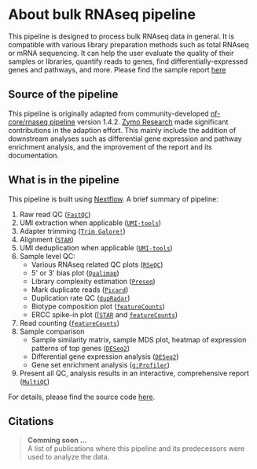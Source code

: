 # About bulk RNAseq pipeline 
This pipeline is designed to process bulk RNAseq data in general. It is compatible with various library preparation methods such as total RNAseq or mRNA sequencing. It can help the user evaluate the quality of their samples or libraries, quantify reads to genes, find differentially-expressed genes and pathways, and more. Please find the sample report [here](https://zymo-research.github.io/pipeline-resources/reports/RNAseq_sample_report.html)

## Source of the pipeline
This pipeline is originally adapted from community-developed [nf-core/rnaseq pipeline](https://github.com/nf-core/rnaseq) version 1.4.2. [Zymo Research](https://www.zymoresearch.com) made significant contributions in the adaption effort. This mainly include the addition of downstream analyses such as differential gene expression and pathway enrichment analysis, and the improvement of the report and its documentation.

## What is in the pipeline
This pipeline is built using [Nextflow](https://www.nextflow.io/). A brief summary of pipeline:

1. Raw read QC ([`FastQC`](https://www.bioinformatics.babraham.ac.uk/projects/fastqc/))
2. UMI extraction when applicable ([`UMI-tools`](https://github.com/CGATOxford/UMI-tools))
3. Adapter trimming ([`Trim Galore!`](https://www.bioinformatics.babraham.ac.uk/projects/trim_galore/))
4. Alignment ([`STAR`](https://github.com/alexdobin/STAR))
5. UMI deduplication when applicable ([`UMI-tools`](https://github.com/CGATOxford/UMI-tools))
6. Sample level QC:
    * Various RNAseq related QC plots ([`RSeQC`](http://rseqc.sourceforge.net/))
    * 5' or 3' bias plot ([`Qualimap`](http://qualimap.bioinfo.cipf.es/))
    * Library complexity estimation ([`Preseq`](http://smithlabresearch.org/software/preseq/))
    * Mark duplicate reads ([`Picard`](https://broadinstitute.github.io/picard/))
    * Duplication rate QC ([`dupRadar`](https://bioconductor.org/packages/release/bioc/html/dupRadar.html))
    * Biotype composition plot ([`featureCounts`](http://bioinf.wehi.edu.au/featureCounts/))
    * ERCC spike-in plot ([[`STAR`](https://github.com/alexdobin/STAR) and [`featureCounts`](http://bioinf.wehi.edu.au/featureCounts/))
7. Read counting ([`featureCounts`](http://bioinf.wehi.edu.au/featureCounts/))
8. Sample comparison
    * Sample similarity matrix, sample MDS plot, heatmap of expression patterns of top genes ([`DESeq2`](https://bioconductor.org/packages/release/bioc/html/DESeq2.html)) 
    * Differential gene expression analysis ([`DESeq2`](https://bioconductor.org/packages/release/bioc/html/DESeq2.html))
    * Gene set enrichment analysis ([`g:Profiler`](https://biit.cs.ut.ee/gprofiler/gost))
9. Present all QC, analysis results in an interactive, comprehensive report ([`MultiQC`](http://multiqc.info/))

For details, please find the source code [here](https://github.com/Zymo-Research/aladdin-rnaseq).

## Citations
> **Comming soon ...**<br>
> A list of publications where this pipeline and its predecessors were used to analyze the data.
